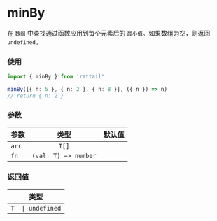 # minBy

在 `数组` 中查找通过函数应用到每个元素后的 `最小值`。如果数组为空，则返回 `undefined`。

### 使用

```ts
import { minBy } from 'rattail'

minBy([{ n: 5 }, { n: 2 }, { n: 8 }], ({ n }) => n)
// return { n: 2 }
```

### 参数

| 参数  |         类型         | 默认值 |
| ----- | :------------------: | -----: |
| `arr` |        `T[]`         |        |
| `fn`  | `(val: T) => number` |        |

### 返回值

|       类型        |
| :---------------: |
| `T  \| undefined` |

